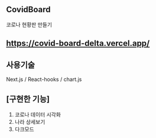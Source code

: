 ## CovidBoard

코로나 현황판 만들기

## https://covid-board-delta.vercel.app/

## 사용기술

Next.js / React-hooks / chart.js

## [구현한 기능]

1. 코로나 데이터 시각화
2. 나라 상세보기
3. 다크모드
